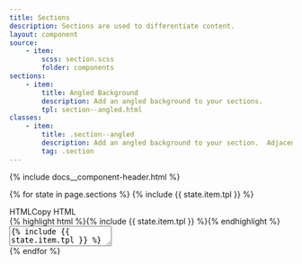 ```yaml
---
title: Sections
description: Sections are used to differentiate content.
layout: component
source:
    - item:
        scss: section.scss
        folder: components
sections:
    - item:
        title: Angled Background
        description: Add an angled background to your sections.
        tpl: section--angled.html
classes:
    - item:
        title: .section--angled
        description: Add an angled background to your section.  Adjacent sections receive a dervative of your brand coloring by default.
        tag: .section
---
```

<div class="container content">
    {% include docs__component-header.html %}
</div>

{% for state in page.sections %}
{% include {{ state.item.tpl }} %}
<div class="container content">
    <div class="col-12 m-0 p-0">
        <div class="card card--highlight">
            <div class="card__head">HTML<a class="copy" data-clipboard-target="#copy-{{ forloop.index }}">Copy HTML</a></div>
            <div class="card__body">{% highlight html %}{% include {{ state.item.tpl }} %}{% endhighlight %}</div>
            <textarea class="card__copy" id="copy-{{ forloop.index }}" readonly>{% include {{ state.item.tpl }} %}</textarea>
        </div>
    </div>
</div>  
{% endfor %}

